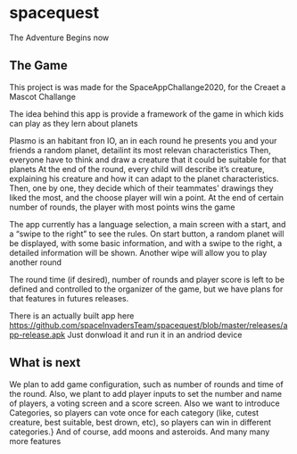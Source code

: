 # spacequest

The Adventure Begins now

## The Game

This project is was made for the SpaceAppChallange2020, for the Creaet a Mascot Challange

The idea behind this app is provide a framework of the game in which kids can play as they lern about planets

Plasmo is an habitant fron IO, an in each round he presents you and your friends a random planet, detailint its most relevan characteristics 
Then, everyone have to think and draw a creature that it could be suitable for that planets
At the end of the round, every child will describe it’s creature, explaining his creature and how it can adapt to the planet characteristics.
Then, one by one, they decide which of their teammates' drawings they liked the most, and the choose player will win a point.
At the end of certain number of rounds, the player with most points wins the game

The app currently has a language selection, a main screen with a start, and a “swipe to the right” to see the rules.
On start button, a random planet will be displayed, with some basic information, and with a swipe to the right, a detailed information will be shown. Another wipe will allow you to play another round

The round time (if desired), number of rounds and player score is left to be defined and controlled to the organizer of the game, but we have plans for that features in futures releases.

There is an actually built app here https://github.com/spaceInvadersTeam/spacequest/blob/master/releases/app-release.apk
Just donwload it and run it in an andriod device
## What is next

We plan to add game configuration, such as number of rounds and time of the round.
Also, we plant to add player inputs to set the number and name of players, a voting screen and a score screen.
Also we want to introduce Categories, so players can vote once for each category (like, cutest creature, best suitable, best drown, etc), so players can win in different categories.}
And of course, add moons and asteroids.
And many many more features

